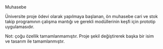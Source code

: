 Muhasebe

Üniversite proje ödevi olarak yapılmaya başlanan, ön muhasebe cari ve stok takip programının çalışma mantığı ve gerekli modüllerinin keşfi için prototip uygulamasıdır.

Not: çoğu özellik tamamlanmamıştır. Proje şekil değiştirerek başka bir isim ve tasarım ile tamamlanmıştır.